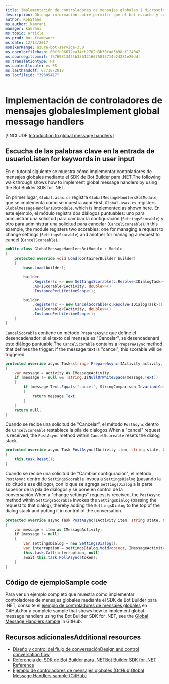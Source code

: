 ```yaml
---
title: Implementación de controladores de mensajes globales | Microsoft Docs
description: Obtenga información sobre permitir que el bot escuche y controle la entrada de usuario que contiene ciertas palabras clave mediante el SDK de Bot Builder para .NET.
author: RobStand
ms.author: kamrani
manager: kamrani
ms.topic: article
ms.prod: bot-framework
ms.date: 12/13/2017
monikerRange: azure-bot-service-3.0
ms.openlocfilehash: 00ffc96672ea34cb2702b3b38fad5b98cf124042
ms.sourcegitcommit: f576981342fb3361216675815714e24281e20ddf
ms.translationtype: HT
ms.contentlocale: es-ES
ms.lasthandoff: 07/18/2018
ms.locfileid: "39305417"
---
```

# <a name="implement-global-message-handlers"></a><span data-ttu-id="967de-103">Implementación de controladores de mensajes globales</span><span class="sxs-lookup"><span data-stu-id="967de-103">Implement global message handlers</span></span>

[!INCLUDE [Introduction to global message handlers](../includes/snippet-global-handlers-intro.md)]

## <a name="listen-for-keywords-in-user-input"></a><span data-ttu-id="967de-104">Escucha de las palabras clave en la entrada de usuario</span><span class="sxs-lookup"><span data-stu-id="967de-104">Listen for keywords in user input</span></span>

<span data-ttu-id="967de-105">En el tutorial siguiente se muestra cómo implementar controladores de mensajes globales mediante el SDK de Bot Builder para .NET.</span><span class="sxs-lookup"><span data-stu-id="967de-105">The following walk through shows how to implement global message handlers by using the Bot Builder SDK for .NET.</span></span>

<span data-ttu-id="967de-106">En primer lugar, `Global.asax.cs` registra `GlobalMessageHandlersBotModule`, que se implementa como se muestra aquí.</span><span class="sxs-lookup"><span data-stu-id="967de-106">First, `Global.asax.cs` registers `GlobalMessageHandlersBotModule`, which is implemented as shown here.</span></span> <span data-ttu-id="967de-107">En este ejemplo, el módulo registra dos diálogos puntuables: uno para administrar una solicitud para cambiar la configuración (`SettingsScorable`) y otro para administrar una solicitud para cancelar (`CancelScoreable`).</span><span class="sxs-lookup"><span data-stu-id="967de-107">In this example, the module registers two scorables: one for managing a request to change settings (`SettingsScorable`) and another for managing a request to cancel (`CancelScoreable`).</span></span>

```cs
public class GlobalMessageHandlersBotModule : Module
{
    protected override void Load(ContainerBuilder builder)
    {
        base.Load(builder);

        builder
            .Register(c => new SettingsScorable(c.Resolve<IDialogTask>()))
            .As<IScorable<IActivity, double>>()
            .InstancePerLifetimeScope();

        builder
            .Register(c => new CancelScorable(c.Resolve<IDialogTask>()))
            .As<IScorable<IActivity, double>>()
            .InstancePerLifetimeScope();
    }
}
```

<span data-ttu-id="967de-108">`CancelScorable` contiene un método `PrepareAsync` que define el desencadenador: si el texto del mensaje es "Cancelar", se desencadenará este diálogo puntuable.</span><span class="sxs-lookup"><span data-stu-id="967de-108">The `CancelScorable` contains a `PrepareAsync` method that defines the trigger: if the message text is "cancel", this scorable will be triggered.</span></span>

```cs
protected override async Task<string> PrepareAsync(IActivity activity, CancellationToken token)
{
    var message = activity as IMessageActivity;
    if (message != null && !string.IsNullOrWhiteSpace(message.Text))
    {
        if (message.Text.Equals("cancel", StringComparison.InvariantCultureIgnoreCase))
        {
            return message.Text;
        }
    }
    return null;
}
```

<span data-ttu-id="967de-109">Cuando se recibe una solicitud de "Cancelar", el método `PostAsync` dentro de `CancelScoreable` restablece la pila de diálogos.</span><span class="sxs-lookup"><span data-stu-id="967de-109">When a "cancel" request is received, the `PostAsync` method within `CancelScoreable` resets the dialog stack.</span></span> 

```cs
protected override async Task PostAsync(IActivity item, string state, CancellationToken token)
{
    this.task.Reset();
}
```

<span data-ttu-id="967de-110">Cuando se recibe una solicitud de "Cambiar configuración", el método `PostAsync` dentro de `SettingsScorable` invoca a `SettingsDialog` (pasando la solicitud a ese diálogo), con lo que se agrega `SettingsDialog` a la parte superior de la pila de diálogos y se pone en control de la conversación.</span><span class="sxs-lookup"><span data-stu-id="967de-110">When a "change settings" request is received, the `PostAsync` method within `SettingsScorable` invokes the `SettingsDialog` (passing the request to that dialog), thereby adding the `SettingsDialog` to the top of the dialog stack and putting it in control of the conversation.</span></span>

```cs
protected override async Task PostAsync(IActivity item, string state, CancellationToken token)
{
    var message = item as IMessageActivity;
    if (message != null)
    {
        var settingsDialog = new SettingsDialog();
        var interruption = settingsDialog.Void<object, IMessageActivity>();
        this.task.Call(interruption, null);
        await this.task.PollAsync(token);
    }
}
```

## <a name="sample-code"></a><span data-ttu-id="967de-111">Código de ejemplo</span><span class="sxs-lookup"><span data-stu-id="967de-111">Sample code</span></span>

<span data-ttu-id="967de-112">Para ver un ejemplo completo que muestra cómo implementar controladores de mensajes globales mediante el SDK de Bot Builder para .NET, consulte el <a href="https://github.com/Microsoft/BotBuilder-Samples/tree/master/CSharp/core-GlobalMessageHandlers" target="_blank">ejemplo de controladores de mensajes globales</a> en GitHub.</span><span class="sxs-lookup"><span data-stu-id="967de-112">For a complete sample that shows how to implement global message handlers using the Bot Builder SDK for .NET, see the <a href="https://github.com/Microsoft/BotBuilder-Samples/tree/master/CSharp/core-GlobalMessageHandlers" target="_blank">Global Message Handlers sample</a> in GitHub.</span></span>

## <a name="additional-resources"></a><span data-ttu-id="967de-113">Recursos adicionales</span><span class="sxs-lookup"><span data-stu-id="967de-113">Additional resources</span></span>

- [<span data-ttu-id="967de-114">Diseño y control del flujo de conversación</span><span class="sxs-lookup"><span data-stu-id="967de-114">Design and control conversation flow</span></span>](../bot-service-design-conversation-flow.md)
- <span data-ttu-id="967de-115"><a href="/dotnet/api/?view=botbuilder-3.12.2.4" target="_blank">Referencia del SDK de Bot Builder para .NET</a></span><span class="sxs-lookup"><span data-stu-id="967de-115"><a href="/dotnet/api/?view=botbuilder-3.12.2.4" target="_blank">Bot Builder SDK for .NET Reference</a></span></span>
- <span data-ttu-id="967de-116"><a href="https://github.com/Microsoft/BotBuilder-Samples/tree/master/CSharp/core-GlobalMessageHandlers" target="_blank">Ejemplo de controladores de mensajes globales (GitHub)</a></span><span class="sxs-lookup"><span data-stu-id="967de-116"><a href="https://github.com/Microsoft/BotBuilder-Samples/tree/master/CSharp/core-GlobalMessageHandlers" target="_blank">Global Message Handlers sample (GitHub)</a></span></span>
